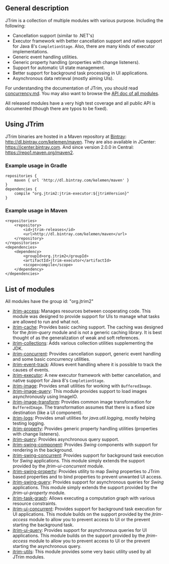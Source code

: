 General description
-------------------

JTrim is a collection of multiple modules with various purpose. Including the
following:

- Cancellation support (similar to .NET's)
- Executor framework with better cancellation support and native support
  for Java 8's `CompletionStage`. Also, there are many kinds of executor
  implementations.
- Generic event handling utilities.
- Generic property handling (properties with change listeners).
- Support for automatic UI state management.
- Better support for background task processing in UI applications.
- Asynchronous data retrieval (mostly aiming UIs).


For understanding the documentation of JTrim, you should read [concurrency.md](concurrency.md).
You may also want to browse the [API doc of all modules](http://htmlpreview.github.com/?https://github.com/kelemen/api-docs/blob/jtrim/api/index.html).

All released modules have a very high test coverage and all public API is
documented (though there are typos to be fixed).


Using JTrim
-----------

JTrim binaries are hosted in a Maven repository at [Bintray](https://bintray.com): http://dl.bintray.com/kelemen/maven.
They are also available in JCenter: https://jcenter.bintray.com. And since version
2.0.0 in Central: https://repo1.maven.org/maven2.

### Example usage in Gradle

    repositories {
        maven { url 'http://dl.bintray.com/kelemen/maven' }
    }
    dependencies {
        compile "org.jtrim2:jtrim-executor:${jtrimVersion}"
    }

### Example usage in Maven

    <repositories>
        <repository>
            <id>jtrim-releases</id>
            <url>http://dl.bintray.com/kelemen/maven</url>
        </repository>
    </repositories>
    <dependencies>
        <dependency>
            <groupId>org.jtrim2</groupId>
            <artifactId>jtrim-executor</artifactId>
            <scope>compile</scope>
        </dependency>
    </dependencies>


List of modules
---------------

All modules have the group id: "org.jtrim2"

- [jtrim-access](https://github.com/kelemen/JTrim/blob/master/subprojects/jtrim-access/readme.md):
  Manages resources between cooperating code. This module was designed to
  provide support for UIs to manage what tasks are allowed to run and what not.
- [jtrim-cache](https://github.com/kelemen/JTrim/blob/master/subprojects/jtrim-cache/readme.md):
  Provides basic caching support. The caching was designed for the *jtrim-query*
  module and is not a generic caching library. It is best thought of as the
  generalization of weak and soft references.
- [jtrim-collections](https://github.com/kelemen/JTrim/blob/master/subprojects/jtrim-collections/readme.md):
  Adds various collection utilities supplementing the JDK.
- [jtrim-concurrent](https://github.com/kelemen/JTrim/blob/master/subprojects/jtrim-concurrent/readme.md):
  Provides cancellation support, generic event handling and some basic
  concurrency utilities.
- [jtrim-event-track](https://github.com/kelemen/JTrim/blob/master/subprojects/jtrim-event-track/readme.md):
  Allows event handling where it is possible to track the causes of events.
- [jtrim-executor](https://github.com/kelemen/JTrim/blob/master/subprojects/jtrim-executor/readme.md):
  A new executor framework with better cancellation, and native support for
  Java 8's `CompletionStage`.
- [jtrim-image](https://github.com/kelemen/JTrim/blob/master/subprojects/jtrim-image/readme.md):
  Provides small utilities for working with `BufferedImage`.
- [jtrim-image-query](https://github.com/kelemen/JTrim/blob/master/subprojects/jtrim-image-query/readme.md):
  This module provides support to load images asynchronously using ImageIO.
- [jtrim-image-transform](https://github.com/kelemen/JTrim/blob/master/subprojects/jtrim-image-transform/readme.md):
  Provides common image transformation for `BufferedImage`. The transformation
  assumes that there is a fixed size destination (like a UI component).
- [jtrim-logs](https://github.com/kelemen/JTrim/blob/master/subprojects/jtrim-logs/readme.md):
  Provides small utilities for *java.util.logging*, mostly helping testing
  logging.
- [jtrim-property](https://github.com/kelemen/JTrim/blob/master/subprojects/jtrim-property/readme.md):
  Provides generic property handling utilities (properties with change listeners).
- [jtrim-query](https://github.com/kelemen/JTrim/blob/master/subprojects/jtrim-query/readme.md):
  Provides asynchronous query support.
- [jtrim-swing-component](https://github.com/kelemen/JTrim/blob/master/subprojects/jtrim-swing-component/readme.md):
  Provides *Swing* components with support for rendering in the background.
- [jtrim-swing-concurrent](https://github.com/kelemen/JTrim/blob/master/subprojects/jtrim-swing-concurrent/readme.md):
  Provides support for background task execution for *Swing* applications. This
  module simply extends the support provided by the *jtrim-ui-concurrent* module.
- [jtrim-swing-property](https://github.com/kelemen/JTrim/blob/master/subprojects/jtrim-swing-property/readme.md):
  Provides utility to map *Swing* properties to JTrim based properties and to
  bind properties to prevent unwanted UI access.
- [jtrim-swing-query](https://github.com/kelemen/JTrim/blob/master/subprojects/jtrim-swing-query/readme.md):
  Provides support for asynchronous queries for *Swing* applications. This
  module simply extends the support provided by the *jtrim-ui-property* module.
- [jtrim-task-graph](https://github.com/kelemen/JTrim/blob/master/subprojects/jtrim-task-graph/readme.md):
  Allows executing a computation graph with various resource constraints.
- [jtrim-ui-concurrent](https://github.com/kelemen/JTrim/blob/master/subprojects/jtrim-ui-concurrent/readme.md):
  Provides support for background task execution for UI applications. This module
  builds on the support provided by the *jtrim-access* module to allow you to
  prevent access to UI or the prevent starting the background task.
- [jtrim-ui-query](https://github.com/kelemen/JTrim/blob/master/subprojects/jtrim-ui-query/readme.md):
  Provides support for asynchronous queries for UI applications. This module
  builds on the support provided by the *jtrim-access* module to allow you to
  prevent access to UI or the prevent starting the asynchronous query.
- [jtrim-utils](https://github.com/kelemen/JTrim/blob/master/subprojects/jtrim-utils/readme.md):
  This module provides some very basic utility used by all JTrim modules.
